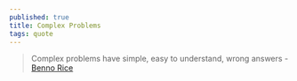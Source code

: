 ```yaml
---
published: true
title: Complex Problems
tags: quote
---
```

> Complex problems have simple, easy to understand, wrong answers - [Benno Rice](https://youtu.be/9-IWMbJXoLM?feature=shared&t=1977)

